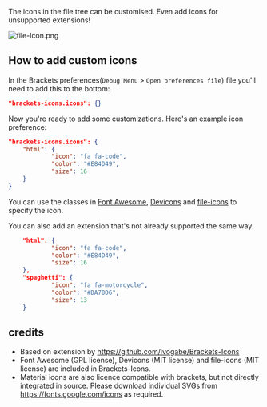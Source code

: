 The icons in the file tree can be customised. Even add icons for unsupported extensions!

![file-Icon.png](https://docs-images.phcode.dev/phcode-sdk/file-Icon.png)

## How to add custom icons
In the Brackets preferences(`Debug Menu` > `Open preferences file`) file you'll need to add this to the bottom:


```json
"brackets-icons.icons": {}
```

Now you're ready to add some customizations. Here's an example icon preference:

```json
"brackets-icons.icons": {
	"html": {
			"icon": "fa fa-code",
			"color": "#E84D49",
			"size": 16
	}
}
```

You can use the classes in [Font Awesome](https://fortawesome.github.io/Font-Awesome/), [Devicons](https://vorillaz.github.io/devicons/#/main) and [file-icons](https://uiwjs.github.io/file-icons/index.html) to specify the icon.

You can also add an extension that's not already supported the same way.

```json
	"html": {
			"icon": "fa fa-code",
			"color": "#E84D49",
			"size": 16
	},
	"spaghetti": {
			"icon": "fa fa-motorcycle",
			"color": "#DA70D6",
			"size": 13
	}
```

## credits
* Based on extension by https://github.com/ivogabe/Brackets-Icons
* Font Awesome (GPL license), Devicons (MIT license) and file-icons (MIT license) are included in Brackets-Icons.
* Material icons are also licence compatible with brackets, but not directly integrated in source. Please download individual SVGs from https://fonts.google.com/icons as required. 
